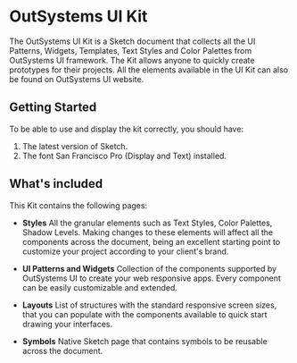 # OutSystems UI Kit

The OutSystems UI Kit is a Sketch document that collects all the UI Patterns, Widgets, Templates, Text Styles and Color Palettes from OutSystems UI framework. The Kit allows anyone to quickly create prototypes for their projects. All the elements available in the UI Kit can also be found on OutSystems UI website.

## Getting Started

To be able to use and display the kit correctly, you should have:

1. The latest version of Sketch.
2. The font San Francisco Pro (Display and Text) installed.

## What's included

This Kit contains the following pages:

- **Styles** All the granular elements such as Text Styles, Color Palettes, Shadow Levels. Making changes to these elements will affect all the components across the document, being an excellent starting point to customize your project according to your client's brand. 


- **UI Patterns and Widgets** Collection of the components supported by OutSystems UI to create your web responsive apps. Every component can be easily customizable and extended.

- **Layouts** List of structures with the standard responsive screen sizes, that you can populate with the components available to quick start drawing your interfaces.

- **Symbols** Native Sketch page that contains symbols to be reusable across the document.
